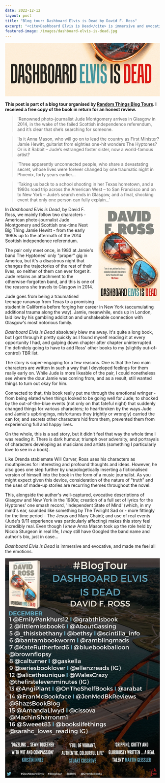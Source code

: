 ```yaml
---
date: 2022-12-12
layout: post
title: "Blog tour: Dashboard Elvis is Dead by David F. Ross"
excerpt: "<cite>Dashboard Elvis is Dead</cite> is immersive and evocative, and made me feel all the emotions."
featured-image: /images/dashboard-elvis-is-dead.jpg
---
```


![Dashboard Elvis is Dead](/images/dashboard-elvis-is-dead.jpg)

**This post is part of a blog tour organised by [Random Things Blog Tours](http://randomthingsthroughmyletterbox.blogspot.com/p/services-to-publishers-authors-blog.html). I received a free copy of the book in return for an honest review.**

> 'Renowned photo-journalist Jude Montgomery arrives in Glasgow in 2014, in the wake of the failed Scottish independence referendum, and it’s clear that she’s searching for someone.

> 'Is it Anna Mason, who will go on to lead the country as First Minister? Jamie Hewitt, guitarist from eighties one-hit wonders The Hyptones? Or is it Rabbit – Jude’s estranged foster sister, now a world-famous artist?

> 'Three apparently unconnected people, who share a devastating secret, whose lives were forever changed by one traumatic night in Phoenix, forty years earlier...

> 'Taking us back to a school shooting in her Texas hometown, and a 1980s road trip across the American West – to San Francisco and on to New York – Jude’s search ends in Glasgow, and a final, shocking event that only one person can fully explain...'

<img src="/images/dashboard-elvis-is-dead-200.jpg" alt="Dashboard Elvis is Dead" style="float: right; margin-bottom: 10px; margin-left: 10px;">

In <cite>Dashboard Elvis is Dead</cite>, by David F. Ross, we mainly follow two characters - American photo-journalist Jude Montgomery and Scottish one-time Next Big Thing Jamie Hewitt - from the early 1980s up to the aftermath of the 2014 Scottish independence referendum.

The pair only meet once, in 1983 at Jamie's band The Hyptones' only "proper" gig in America, but it's a disastrous night that changes the trajectories of the rest of their lives, so neither of them can ever forget it. Jude retains an attachment to the otherwise-forgotten band, and this is one of the reasons she travels to Glasgow in 2014.

Jude goes from being a traumatised teenage runaway from Texas to a promising student in California before forging her career in New York (accumulating additional trauma along the way). Jamie, meanwhile, ends up in London, laid low by his gambling addiction and unshakeable connection with Glasgow's most notorious family.

<cite>Dashboard Elvis is Dead</cite> absolutely blew me away. It's quite a long book, but I got through it pretty quickly as I found myself reading it at every opportunity I had, and gulping down chapter after chapter uninterrupted. I'm definitely going to have to add Ross' other books to my (slightly out-of-control) TBR list.

The story is super-engaging for a few reasons. One is that the two main characters are written in such a way that I developed feelings for them really early on. While Jude is more likeable of the pair, I could nonetheless see where the dour Jamie was coming from, and as a result, still wanted things to turn out okay for him.

Connected to that, this book really put me through the emotional wringer - from being elated when things looked to be going well for Jude; to shocked by the out-of-the-blue events (not only on that fateful night) that suddenly changed things for various characters; to heartbroken by the ways Jude and Jamie's upbringings, misfortunes they (rightly or wrongly) carried the can for, and secrets other characters hid from them, prevented them from experiencing full and happy lives.

On the whole, this is a sad story, but it didn't feel that way the whole time I was reading it. There is dark humour, triumph over adversity, and portrayals of characters developing as musicians and artists (something I particularly love to see in a book).

Like Orenda stablemate Will Carver, Ross uses his characters as mouthpieces for interesting and profound thoughts and ideas. However, he also goes one step further by unapologetically inserting a fictionalised version of himself into the book in the form of a music journalist. As you might expect given this device, consideration of the nature of "truth" and the uses of made-up stories are recurring themes throughout the novel.

This, alongside the author's well-captured, evocative descriptions of Glasgow and New York in the 1980s; creation of a full set of lyrics for the Hyptones' one smash record, 'Independent State of Mind' (which, in my mind's ear, sounded like something by The Twilight Sad or - more fittingly for the time period - The Jesus and Mary Chain); and use of real events (Jude's 9/11 experience was particularly affecting) makes this story feel incredibly real. Even though I *knew* Anna Mason took up the role held by Nicola Sturgeon in real life, I *may* still have Googled the band name and author's bio, just in case...

<cite>Dashboard Elvis is Dead</cite> is immersive and evocative, and made me feel all the emotions.

![Dashboard Elvis is Dead blog tour banner](/images/dashboard-elvis-is-dead-banner.jpg)
